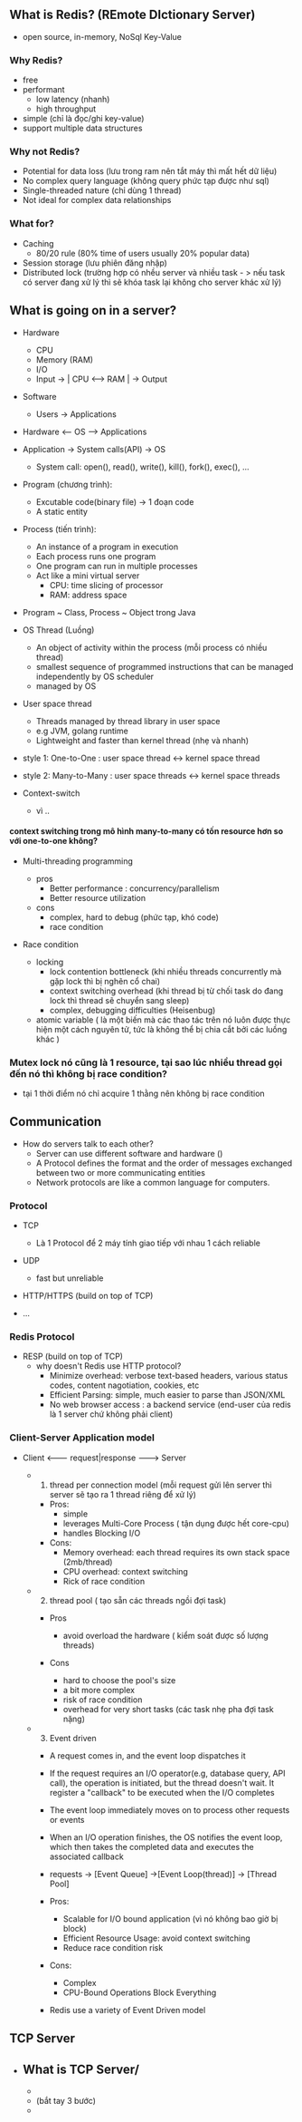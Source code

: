 ## What is Redis? (REmote DIctionary Server)

- open source, in-memory, NoSql Key-Value

### Why Redis?
 - free
 - performant
   - low latency (nhanh)
   - high throughput
 - simple (chỉ là đọc/ghi key-value)
 - support multiple data structures

### Why not Redis?
 - Potential for data loss (lưu trong ram nên tắt máy thì mất hết dữ liệu)
 - No complex query language (không query phức tạp được như sql)
 - Single-threaded nature (chỉ dùng 1 thread)
 - Not ideal for complex data relationships

### What for?
- Caching
    - 80/20 rule (80% time of users usually 20% popular data)
- Session storage (lưu phiên đăng nhập)
- Distributed lock (trường hợp có nhều server và nhiều task - > nếu task có server đang xử lý thì sẽ khóa task lại không cho server khác xử lý)


## What is going on in a server?

- Hardware
    - CPU
    - Memory (RAM)
    - I/O
    - Input -> | CPU <--> RAM | -> Output

- Software 
    - Users -> Applications

- Hardware <-- OS --> Applications
- Application -> System calls(API) -> OS
  - System call: open(), read(), write(), kill(), fork(), exec(), ...

- Program (chương trình):
    - Excutable code(binary file) -> 1 đoạn code
    - A static entity
- Process (tiến trình):
    - An instance of a program in execution
    - Each process runs one program
    - One program can run in multiple processes
    - Act like a mini virtual server
        - CPU: time slicing of processor
        - RAM: address space

- Program ~ Class, Process ~ Object trong Java

- OS Thread (Luồng)
    - An object of activity within the process (mỗi process có nhiều thread)
    - smallest sequence of programmed instructions that can be managed independently by OS scheduler
    - managed by OS

- User space thread
    - Threads managed by thread library in user space
    - e.g JVM, golang runtime
    - Lightweight and faster than kernel thread (nhẹ và nhanh)

- style 1: One-to-One : user space thread <-> kernel space thread
- style 2: Many-to-Many : user space threads <-> kernel space threads

- Context-switch
  - vì ..

#### context switching trong mô hình many-to-many có tốn resource hơn so với one-to-one không?

- Multi-threading programming
    - pros
        - Better performance : concurrency/parallelism
        - Better resource utilization 
    - cons
        - complex, hard to debug (phức tạp, khó code)
        - race condition

- Race condition
    - locking
        - lock contention bottleneck (khi nhiều threads concurrently mà gặp lock thì bị nghẽn cổ chai)
        - context switching overhead (khi thread bị từ chối task do đang lock thì thread sẽ chuyển sang sleep)
        - complex, debugging difficulties (Heisenbug)
    - atomic variable ( là một biến mà các thao tác trên nó luôn được thực hiện một cách nguyên tử, tức là không thể bị chia cắt bởi các luồng khác )

### Mutex lock nó cũng là 1 resource, tại sao lúc nhiều thread gọi đến nó thì không bị race condition?
- tại 1 thời điểm nó chỉ acquire 1 thằng nên không bị race condition

## Communication

- How do servers talk to each other?
    - Server can use different software and hardware ()
    - A Protocol defines the format and the order of messages exchanged between two or more communicating entities
    - Network protocols are like a common language for computers.

### Protocol
- TCP
  - Là 1 Protocol để 2 máy tính giao tiếp với nhau 1 cách reliable
  
- UDP
  - fast but unreliable

- HTTP/HTTPS (build on top of TCP)
- ...

### Redis Protocol
- RESP (build on top of TCP)
  - why doesn't Redis use HTTP protocol?
      - Minimize overhead: verbose text-based headers, various status codes, content nagotiation, cookies, etc
      - Efficient Parsing: simple, much easier to parse than JSON/XML
      - No web browser access : a backend service (end-user của redis là 1 server chứ không phải client)

### Client-Server Application model
- Client <--- request|response ---> Server

  - 1. thread per connection model (mỗi request gửi lên server thì server sẽ tạo ra 1 thread riêng để xử lý)
      - Pros:
          - simple
          - leverages Multi-Core Process ( tận dụng được hết core-cpu)
          - handles Blocking I/O
      - Cons:
          - Memory overhead: each thread requires its own stack space (2mb/thread)
          - CPU overhead: context switching
          - Rick of race condition
  - 2. thread pool ( tạo sẵn các threads ngồi đợi task)
      - Pros
          - avoid overload the hardware ( kiểm soát được số lượng threads)
        
      - Cons
          - hard to choose the pool's size
          - a bit more complex
          - risk of race condition
          - overhead for very short tasks (các task nhẹ pha đợi task nặng)
  - 3. Event driven
      - A request comes in, and the event loop dispatches it
      - If the request requires an I/O operator(e.g, database query, API call), the operation is initiated, but the thread doesn't wait. It register a "callback" to be executed when the I/O completes
      - The event loop immediately moves on to process other requests or events
      - When an I/O operation finishes, the OS notifies the event loop, which then takes the completed data and executes the associated callback

      - requests -> [Event Queue] ->[Event Loop(thread)] -> [Thread Pool]
    
      - Pros:
          - Scalable for I/O bound application (vì nó không bao giờ bị block)
          - Efficient Resource Usage: avoid context switching
          - Reduce race condition risk
      - Cons: 
          - Complex
          - CPU-Bound Operations Block Everything

      - Redis use a variety of Event Driven model

## TCP Server

- What is TCP Server/
    - 
    - 
    - (bắt tay 3 bước)
    - 